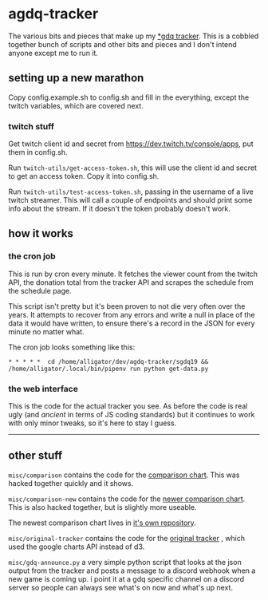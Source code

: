 # agdq-tracker
The various bits and pieces that make up my [*gdq tracker](https://irc.alligatr.co.uk/sgdq19/).
This is a cobbled together bunch of scripts and other bits and pieces and I
don't intend anyone except me to run it.

## setting up a new marathon
Copy config.example.sh to config.sh and fill in the everything, except the
twitch variables, which are covered next.

### twitch stuff
Get twitch client id and secret from https://dev.twitch.tv/console/apps, put
them in config.sh.

Run `twitch-utils/get-access-token.sh`, this will use the client id and secret
to get an access token. Copy it into config.sh.

Run `twitch-utils/test-access-token.sh`, passing in the username of a live
twitch streamer. This will call a couple of endpoints and should print some
info about the stream. If it doesn't the token probably doesn't work.

## how it works

### the cron job
This is run by cron every minute. It fetches the viewer count from the twitch
API, the donation total from the tracker API and scrapes the schedule from the
schedule page.

This script isn't pretty but it's been proven to not die very often over the
years. It attempts to recover from any errors and write a null in place of the
data it would have written, to ensure there's a record in the JSON for every
minute no matter what.

The cron job looks something like this:

    * * * * *  cd /home/alligator/dev/agdq-tracker/sgdq19 && /home/alligator/.local/bin/pipenv run python get-data.py

### the web interface
This is the code for the actual tracker you see. As before the code is real
ugly (and *ancient* in terms of JS coding standards) but it continues to work
with only minor tweaks, so it's here to stay I guess.

----

## other stuff

`misc/comparison` contains the code for the [comparison chart](https://irc.alligatr.co.uk/agdq-comparison/).
This was hacked together quickly and it shows.

`misc/comparison-new` contains the code for the [newer comparison chart](https://irc.alligatr.co.uk/agdq-comparison-new/).
This is also hacked together, but is slightly more useable.

The newest comparison chart lives in [it's own repository](https://github.com/Alligator/agdq-comparison-uplot).

`misc/original-tracker` contains the code for the [original tracker](https://irc.alligatr.co.uk/sgdq)
, which used the google charts API instead of d3.

`misc/gdq-announce.py` a very simple python script that looks at the json
output from the tracker and posts a message to a discord webhook when a new
game is coming up. i point it at a gdq specific channel on a discord server so
people can always see what's on now and what's up next.
